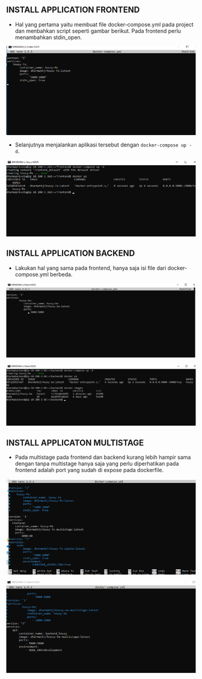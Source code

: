 ## INSTALL APPLICATION FRONTEND

- Hal yang pertama yaitu membuat file docker-compose.yml pada project dan menbahkan script seperti gambar berikut. Pada frontend perlu menambahkan stdin_open.

![text](./asset/frontend/1.png)

- Selanjutnya menjalankan aplikasi tersebut dengan `docker-compose up -d`.

![text](./asset/frontend/2.png)

## INSTALL APPLICATION BACKEND

- Lakukan hal yang sama pada frontend, hanya saja isi file dari docker-compose.yml berbeda.

![text](./asset/backend/1.png)

![text](./asset/backend/2.png)

## INSTALL APPLICATON MULTISTAGE

- Pada multistage pada frontend dan backend kurang lebih hampir sama dengan tanpa multistage hanya saja yang perlu diperhatikan pada frontend adalah port yang sudah di expose pada dockerfile.

![text](./asset/frontend/multistage/1.png)

![text](./asset/backend/multistage/1.png)